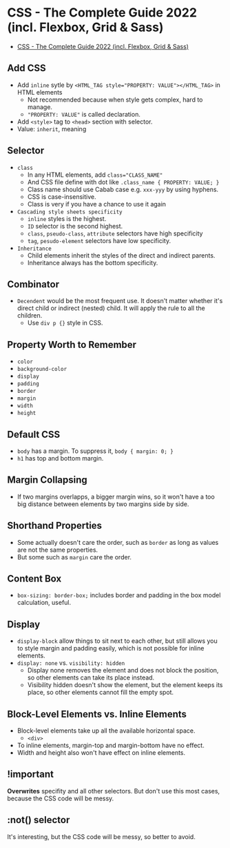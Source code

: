 # CSS - The Complete Guide 2022 (incl. Flexbox, Grid & Sass)

- [CSS - The Complete Guide 2022 (incl. Flexbox, Grid & Sass)](https://www.udemy.com/course/css-the-complete-guide-incl-flexbox-grid-sass/)

## Add CSS

- Add `inline` sytle by `<HTML_TAG style="PROPERTY: VALUE"></HTML_TAG>` in HTML elements
  - Not recommended because when style gets complex, hard to manage.
  - `"PROPERTY: VALUE"` is called declaration.
- Add `<style>` tag to `<head>` section with selector.
- Value: `inherit`, meaning 

## Selector

- `class`
  - In any HTML elements, add `class="CLASS_NAME"`
  - And CSS file define with dot like `.class_name { PROPERTY: VALUE; }`
  - Class name should use Cabab case e.g. `xxx-yyy` by using hyphens.
  - CSS is case-insensitive.
  - Class is very if you have a chance to use it again
- `Cascading style sheets specificity`
  - `inline` styles is the highest.
  - `ID` selector is the second highest.
  - `class`, `pseudo-class`, `attribute` selectors have high specificity
  - `tag`, `pesudo-element` selectors have low specificity.
- `Inheritance`
  - Child elements inherit the styles of the direct and indirect parents.
  - Inheritance always has the bottom specificity.

## Combinator

- `Decendent` would be the most frequent use. It doesn't matter whether it's direct child or indirect (nested) child. It will apply the rule to all the children.
  - Use `div p {}` style in CSS.

## Property Worth to Remember

- `color`
- `background-color`
- `display`
- `padding`
- `border`
- `margin`
- `width`
- `height`

## Default CSS

- `body` has a margin. To suppress it, `body { margin: 0; }`
- `h1` has top and bottom margin.

## Margin Collapsing

- If two margins overlapps, a bigger margin wins, so it won't have a too big distance between elements by two margins side by side.

## Shorthand Properties

- Some actually doesn't care the order, such as `border` as long as values are not the same properties.
- But some such as `margin` care the order.

## Content Box

- `box-sizing: border-box;` includes border and padding in the box model calculation, useful.

## Display

- `display-block` allow things to sit next to each other, but still allows you to style margin and padding easily, which is not possible for inline elements.
- `display: none` vs. `visibility: hidden`
  - Display none removes the element and does not block the position, so other elements can take its place instead.
  - Visibility hidden doesn't show the element, but the element keeps its place, so other elements cannot fill the empty spot.

## Block-Level Elements vs. Inline Elements

- Block-level elements take up all the available horizontal space.
  - `<div>`
- To inline elements, margin-top and margin-bottom have no effect.
- Width and height also won't have effect on inline elements.

## !important

**Overwrites** specifity and all other selectors. But don't use this most cases, because the CSS code will be messy.

## :not() selector

It's interesting, but the CSS code will be messy, so better to avoid.
